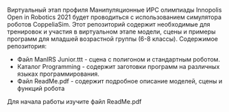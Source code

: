 Виртуальный этап профиля Манипуляционные ИРС олимпиады Innopolis Open in Robotics 2021 будет проводиться с использованием симулятора роботов CoppeliaSim.
Этот репозиторий содержит необходимые для тренировок и участия в виртуальном этапе модели, сцены и примеры программ для младшей возрастной группы (6-8 классы).
Содержимое репозитория:
*	Файл ManIRS Junior.ttt - сцена с полигоном и стандартным роботом.
*	Каталог Programming - содержит заготовки программ на различных языках программирования.
* Файл ReadMe.pdf - содержит подробное описание моделей, сцены и функций робота

Для начала работы изучите файл ReadMe.pdf
